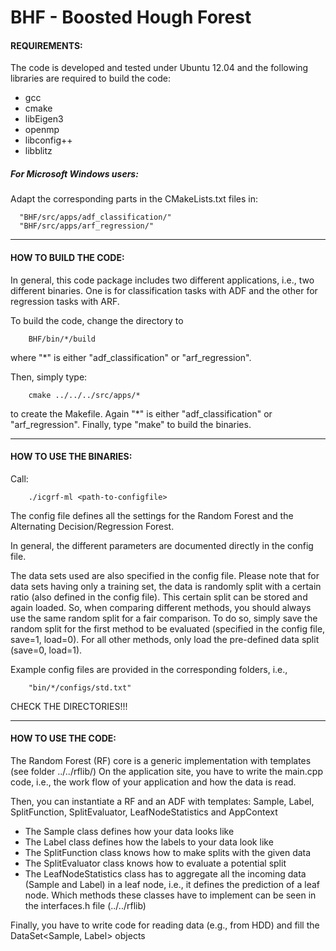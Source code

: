 # BHF - Boosted Hough Forest

#### REQUIREMENTS:


The code is developed and tested under Ubuntu 12.04 and the following libraries are 
required to build the code:
+ gcc
+ cmake
+ libEigen3
+ openmp
+ libconfig++
+ libblitz

##### For Microsoft Windows users:
    
Adapt the corresponding parts in the CMakeLists.txt files in:
            
      "BHF/src/apps/adf_classification/"
      "BHF/src/apps/arf_regression/"

---

#### HOW TO BUILD THE CODE:


In general, this code package includes two different applications, i.e., two different 
binaries. One is for classification tasks with ADF and the other for regression tasks with 
ARF. 

To build the code, change the directory to 

```
    BHF/bin/*/build
```
where "\*" is either "adf_classification" or "arf_regression". 

Then, simply type:
 
```
    cmake ../../../src/apps/*
```
to create the Makefile. Again "\*" is either "adf_classification" or "arf_regression". 
Finally, type "make" to build the binaries. 

---

#### HOW TO USE THE BINARIES:


Call:

```
    ./icgrf-ml <path-to-configfile>
```

The config file defines all the settings for the Random Forest and the Alternating Decision/Regression 
Forest. 

In general, the different parameters are documented directly in the config file. 

The data sets used are also specified in the config file. Please note that for data sets having only 
a training set, the data is randomly split with a certain ratio (also defined in the config file). 
This certain split can be stored and again loaded. So, when comparing different methods, you should 
always use the same random split for a fair comparison. To do so, simply save the random split for the 
first method to be evaluated (specified in the config file, save=1, load=0). For all other methods, only load the pre-defined data split (save=0, load=1). 

Example config files are provided in the corresponding folders, i.e., 
```
    "bin/*/configs/std.txt"
```
CHECK THE DIRECTORIES!!!

---

#### HOW TO USE THE CODE:
The Random Forest (RF) core is a generic implementation with templates (see folder ../../rflib/)
On the application site, you have to write the main.cpp code, i.e., the work flow of your application
and how the data is read.

Then, you can instantiate a RF and an ADF with templates:
Sample, Label, SplitFunction, SplitEvaluator, LeafNodeStatistics and AppContext
+ The Sample class defines how your data looks like
+ The Label class defines how the labels to your data look like
+ The SplitFunction class knows how to make splits with the given data
+ The SplitEvaluator class knows how to evaluate a potential split
+ The LeafNodeStatistics class has to aggregate all the incoming data (Sample and Label)
     in a leaf node, i.e., it defines the prediction of a leaf node.
Which methods these classes have to implement can be seen in the interfaces.h file (../../rflib)

Finally, you have to write code for reading data (e.g., from HDD) and fill the
DataSet<Sample, Label> objects
